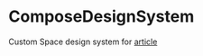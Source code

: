 # ComposeDesignSystem
Custom Space design system for [article](https://szadorozhnyi.medium.com/custom-design-system-using-jetpack-compose-17a59b1ae38d)
